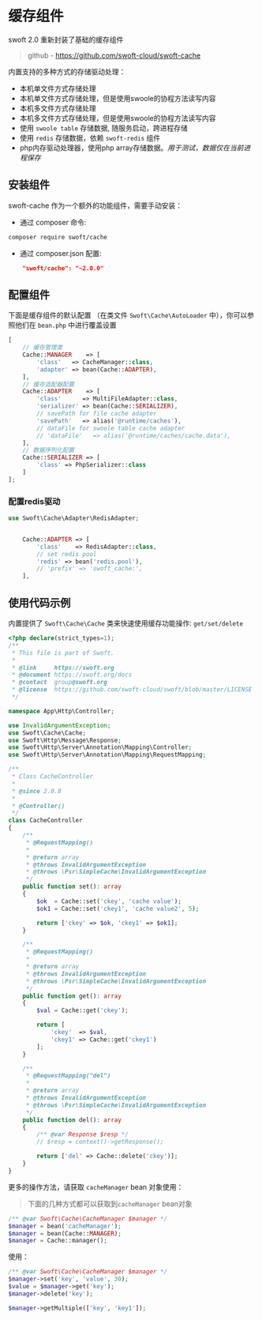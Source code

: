 # 缓存组件

swoft 2.0 重新封装了基础的缓存组件

> github - https://github.com/swoft-cloud/swoft-cache

内置支持的多种方式的存储驱动处理：

- 本机单文件方式存储处理
- 本机单文件方式存储处理，但是使用swoole的协程方法读写内容
- 本机多文件方式存储处理
- 本机多文件方式存储处理，但是使用swoole的协程方法读写内容
- 使用 `swoole table` 存储数据, 随服务启动，跨进程存储
- 使用 `redis` 存储数据，依赖 `swoft-redis` 组件
- php内存驱动处理器，使用php array存储数据。_用于测试，数据仅在当前进程保存_

## 安装组件

swoft-cache 作为一个额外的功能组件，需要手动安装：

- 通过 composer 命令:

```bash
composer require swoft/cache
```

- 通过 composer.json 配置:

```json
    "swoft/cache": "~2.0.0"
```

## 配置组件

下面是缓存组件的默认配置 （在类文件 `Swoft\Cache\AutoLoader` 中），你可以参照他们在 `bean.php` 中进行覆盖设置

```php
[
    // 缓存管理类
    Cache::MANAGER    => [
        'class'   => CacheManager::class,
        'adapter' => bean(Cache::ADAPTER),
    ],
    // 缓存适配器配置
    Cache::ADAPTER    => [
        'class'      => MultiFileAdapter::class,
        'serializer' => bean(Cache::SERIALIZER),
        // savePath for file cache adapter
        'savePath'   => alias('@runtime/caches'),
        // dataFile for swoole table cache adapter
        // 'dataFile'   => alias('@runtime/caches/cache.data'),
    ],
    // 数据序列化配置
    Cache::SERIALIZER => [
        'class' => PhpSerializer::class
    ]
];
 ```

### 配置redis驱动

```php
use Swoft\Cache\Adapter\RedisAdapter;


    Cache::ADAPTER => [
        'class'    => RedisAdapter::class,
        // set redis pool
        'redis' => bean('redis.pool'),
        // 'prefix' => 'swoft_cache:',
    ],
```


## 使用代码示例


内置提供了 `Swoft\Cache\Cache` 类来快速使用缓存功能操作: `get/set/delete`

```php
<?php declare(strict_types=1);
/**
 * This file is part of Swoft.
 *
 * @link     https://swoft.org
 * @document https://swoft.org/docs
 * @contact  group@swoft.org
 * @license  https://github.com/swoft-cloud/swoft/blob/master/LICENSE
 */

namespace App\Http\Controller;

use InvalidArgumentException;
use Swoft\Cache\Cache;
use Swoft\Http\Message\Response;
use Swoft\Http\Server\Annotation\Mapping\Controller;
use Swoft\Http\Server\Annotation\Mapping\RequestMapping;

/**
 * Class CacheController
 *
 * @since 2.0.8
 *
 * @Controller()
 */
class CacheController
{
    /**
     * @RequestMapping()
     *
     * @return array
     * @throws InvalidArgumentException
     * @throws \Psr\SimpleCache\InvalidArgumentException
     */
    public function set(): array
    {
        $ok  = Cache::set('ckey', 'cache value');
        $ok1 = Cache::set('ckey1', 'cache value2', 5);

        return ['ckey' => $ok, 'ckey1' => $ok1];
    }

    /**
     * @RequestMapping()
     *
     * @return array
     * @throws InvalidArgumentException
     * @throws \Psr\SimpleCache\InvalidArgumentException
     */
    public function get(): array
    {
        $val = Cache::get('ckey');

        return [
            'ckey'  => $val,
            'ckey1' => Cache::get('ckey1')
        ];
    }

    /**
     * @RequestMapping("del")
     *
     * @return array
     * @throws InvalidArgumentException
     * @throws \Psr\SimpleCache\InvalidArgumentException
     */
    public function del(): array
    {
        /** @var Response $resp */
        // $resp = context()->getResponse();

        return ['del' => Cache::delete('ckey')];
    }
}
```

更多的操作方法，请获取 `cacheManager` bean 对象使用：

> 下面的几种方式都可以获取到`cacheManager` bean对象

```php
/** @var Swoft\Cache\CacheManager $manager */
$manager = bean('cacheManager');
$manager = bean(Cache::MANAGER);
$manager = Cache::manager();

```

使用：

```php
/** @var Swoft\Cache\CacheManager $manager */
$manager->set('key', 'value', 30);
$value = $manager->get('key');
$manager->delete('key');

$manager->getMultiple(['key', 'key1']);
```





